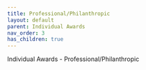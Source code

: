 ```yaml
---
title: Professional/Philanthropic
layout: default
parent: Individual Awards
nav_order: 3
has_children: true
---
```

Individual Awards - Professional/Philanthropic
